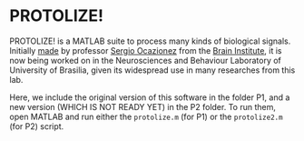 # PROTOLIZE!

PROTOLIZE! is a MATLAB suite to process many kinds of biological signals. Initially [made](http://repositorio.unb.br/bitstream/10482/4213/1/2009_SergioAndresCondeOcazionez.pdf) by professor [Sergio Ocazionez](http://buscatextual.cnpq.br/buscatextual/visualizacv.do?id=K4245801A8) from the [Brain Institute](http://www.neuro.ufrn.br/incerebro/), it is now being worked on in the Neurosciences and Behaviour Laboratory of University of Brasilia, given its widespread use in many researches from this lab.

Here, we include the original version of this software in the folder P1, and a new version (WHICH IS NOT READY YET) in the P2 folder. To run them, open MATLAB and run either the `protolize.m` (for P1) or the `protolize2.m` (for P2) script.
